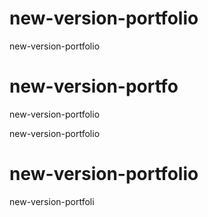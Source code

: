 # new-version-portfolio
new-version-portfolio

# new-version-portfo

new-version-portfolio


new-version-portfolio

# new-version-portfolio


new-version-portfoli
